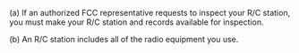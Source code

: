 (a) If an authorized FCC representative requests to inspect your R/C station, you must make your R/C station and records available for inspection.

(b) An R/C station includes all of the radio equipment you use.

